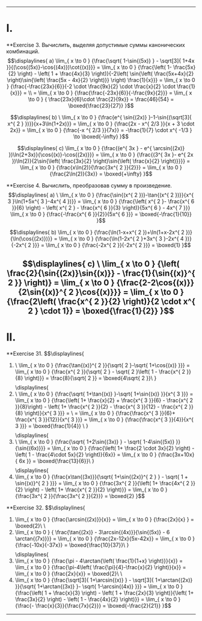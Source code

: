 
---
# I.

**Exercise 3. Вычислить, выделяя допустимые суммы канонических комбинаций.
$$\displaylines{
a) \lim_{ x \to 0 } {\frac{\sqrt{ 1-\sin{(5x)} } - \sqrt[3]{ 1+4x }}{(\cos{(5x)}-\cos{(4x)})\cot{(x)}}} = \lim_{ x \to 0 } {\frac{\left( 1- \frac{5x}{2} \right) -  \left( 1 + \frac{4x}{3} \right)}{-2\left( \sin{\left( \frac{5x+4x}{2} \right)\sin{\left( \frac{5x - 4x}{2} \right)}} \right) \frac{1}{x}}} = \lim_{ x \to 0 } {\frac{-\frac{23x}{6}}{-2 \cdot \frac{9x}{2} \cdot \frac{x}{2} \cdot \frac{1}{x}}} =  \\ = \lim_{ x \to 0 } {\frac{\frac{-23x}{6}}{-\frac{9x}{2}}} = \lim_{ x \to 0 } { \frac{23x}{6}\cdot \frac{2}{9x}} = \frac{46}{54} = \boxed{\frac{23}{27}} 
}$$

$$\displaylines{
b) \ \lim_{ x \to 0 } {\frac{e^{ \sin{(2x)} }-1-\sin{(\sqrt[3]{ x^{ 2 } })}}{x+3\ln(1+2x)}} = \lim_{ x \to 0 } {\frac{2x - x^{ 2/3 }}{x + 3 \cdot 2x}} = \lim_{ x \to 0 } {\frac{-x ^{ 2/3 }}{7x}} = -\frac{1}{7} \cdot x^{ -1/3 } \to \boxed{-\infty}
}$$

$$\displaylines{
c) \lim_{ x \to 0 } {\frac{(e^{ 3x } - e^{ \arcsin{(2x)} })\ln(2+3x)}{\cos{(x)}-\cos{(2x)}}} = \lim_{ x \to 0 } {\frac{(3^{ 3x }- e^{ 2x })\ln(2)}{2\sin{\left( \frac{3x}{2} \right)\sin{\left( \frac{x}{2} \right)}}}} = \lim_{ x \to 0 } {\frac{x\ln(2)}{\frac{3x^{ 2 }}{2}}} = \lim_{ x \to 0 } {\frac{2\ln(2)}{3x}} = \boxed{+\infty}
}$$

**Exercise 4. Вычислить, преобразовав сумму в произведение.
$$\displaylines{
a) \ \lim_{ x \to 0 } {\frac{\sin{(x^{ 2 })}-\tan{(x^{ 2 })}}{x^{ 3 }\ln(1+5x^{ 3 }-4x^{ 4 })}} = \lim_{ x \to 0 } {\frac{\left( x^{ 2 }- \frac{x^{ 6 }}{6} \right) - \left( x^{ 2 } - \frac{x^{ 6 }}{3} \right)}{5x^{ 6 } - 4x^{ 7 }}} \lim_{ x \to 0 } {\frac{-\frac{x^{ 6 }}{2}}{5x^{ 6 }}} = \boxed{-\frac{1}{10}}
}$$

$$\displaylines{
b) \lim_{ x \to 0 } {\frac{\ln(1-x+x^{ 2 })+\ln(1+x-2x^{ 2 })}{\ln(\cos{(2x)})}} = \lim_{ x \to 0 } {\frac{\ln(1-2x^{ 2 }+3x^{ 3 }-2x^{ 4 })}{-2x^{ 2 }}} = \lim_{ x \to 0 } {\frac{-2x^{ 2 }}{-2x^{ 2 }}} = \boxed{1}
}$$

$$\displaylines{
c) \ \lim_{ x \to 0 } {\left( \frac{2}{\sin{(2x)}\sin{(x)}} - \frac{1}{\sin{(x)}^{ 2 }} \right)} = \lim_{ x \to 0 } {\frac{2-2\cos{(x)}}{2\sin{(x)}^{ 2 }\cos{(x)}}} = \lim_{ x \to 0 } {\frac{2\left( \frac{x^{ 2 }}{2} \right)}{2 \cdot x^{ 2 } \cdot 1}} = \boxed{\frac{1}{2}}
}$$
---
# II.
**Exercise 31. 
$$\displaylines{
1) \ \lim_{ x \to 0 } {\frac{\tan{(x)}^{ 2 }}{\sqrt{ 2 }-\sqrt{ 1+\cos{(x)} }}}  = \lim_{ x \to 0 } {\frac{x^{ 2 }}{\sqrt{ 2 } - \sqrt{ 2 }\left( 1 - \frac{x^{ 2 }}{8} \right)}} = \frac{8}{\sqrt{ 2 }} = \boxed{4\sqrt{ 2 }}\\
}$$
$$\displaylines{
2) \ \lim_{ x \to 0 } {\frac{\sqrt{ 1+\tan{(x)} }-\sqrt{ 1+\sin{(x)} }}{x^{ 3 }}} = \lim_{ x \to 0 } {\frac{\left( 1+ \frac{x}{2} + \frac{x^{ 3 }}{6} - \frac{x^{ 2 }}{8}\right) - \left( 1+ \frac{x^{ 2 }}{2} - \frac{x^{ 3 }}{12} - \frac{x^{ 2 }}{8} \right)}{x^{ 3 }}} = \\ = \lim_{ x \to 0 } {\frac{\frac{x^{ 3 }}{6}+ \frac{x^{ 3 }}{12}}{x^{ 3 }}} = \lim_{ x \to 0 } {\frac{\frac{x^{ 3 }}{4}}{x^{ 3 }}} = \boxed{\frac{1}{4}} \\
}$$
$$\displaylines{
3) \ \lim_{ x \to 0 } {\frac{\sqrt{ 1+2\sin{(3x)} } - \sqrt{ 1-4\sin{(5x)} }}{\sin{(6x)}}} = \lim_{ x \to 0 } {\frac{\left( 1+ \frac{2 \cdot 3x}{2} \right) - \left( 1 - \frac{4\cdot 5x}{2} \right)}{6x}} = \lim_{ x \to 0 } {\frac{3x+10x}{ 6x }} = \boxed{\frac{13}{6}}\\ 
}$$
 $$\displaylines{
  4) \lim_{ x \to 0 } {\frac{x\tan{(3x)}}{\sqrt{ 1+\sin{(2x)}^{ 2 } } - \sqrt{ 1 + \sin{(x)}^{ 2 } }}} = \lim_{ x \to 0 } {\frac{3x^{ 2 }}{\left( 1+ \frac{4x^{ 2 }}{2} \right) - \left( 1+ \frac{x^{ 2 }}{2} \right)}} = \lim_{ x \to 0 } {\frac{3x^{ 2 }}{\frac{3x^{ 2 }}{2}}} = \boxed{2}
}$$

**Exercise 32. 
$$\displaylines{
1) \lim_{ x \to 0 } {\frac{\arcsin{(2x)}}{x}} = \lim_{ x \to 0 } {\frac{2x}{x} } = \boxed{2}\\ \\
2) \lim_{ x \to 0 } { \frac{\tan{(2x)} - 3\arcsin{(4x)}}{\sin{(5x)} - 6 \arctan{(7x)}}} = \lim_{ x \to 0 } {\frac{2x-12x}{5x-42x}} = \lim_{ x \to 0 } {\frac{-10x}{-37x}} = \boxed{\frac{10}{37}}\\
}$$
 $$\displaylines{
3) \lim_{ x \to 0 } {\frac{\pi - 4\arctan{\left( \frac{1}{1+x} \right)}}{x}} = \lim_{ x \to 0 } {\frac{\pi-4\left( \frac{\pi}{4}-\frac{x}{2} \right)}{x}} = \lim_{ x \to 0 } {\frac{2x}{x}} = \boxed{2}\\ \\ 
4) \lim_{ x \to 0 } {\frac{\sqrt[3]{ 1+\arcsin{(x)} } - \sqrt[3]{ 1+\arctan{(2x)} }}{\sqrt{ 1+\arctan{(3x)} }- \sqrt{ 1-\arcsin{(4x)} }}} = \lim_{ x \to 0 } {\frac{\left( 1 + \frac{x}{3} \right) - \left( 1 + \frac{2x}{3} \right)}{\left( 1+ \frac{3x}{2} \right) - \left( 1 - \frac{4x}{2} \right)}} = \lim_{ x \to 0 } {\frac{- \frac{x}{3}}{\frac{7x}{2}}} = \boxed{-\frac{2}{21}}
}$$

---

